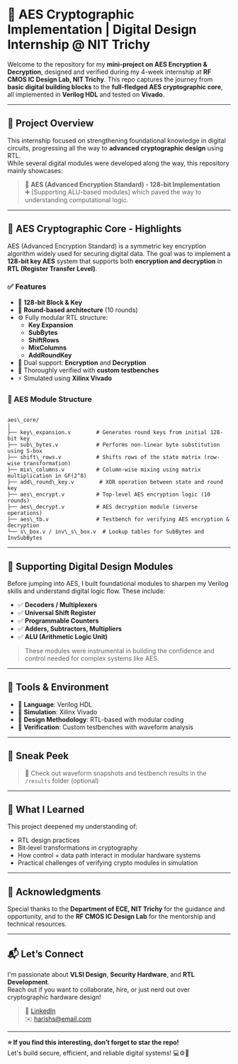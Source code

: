 # 🔐 AES Cryptographic Implementation | Digital Design Internship @ NIT Trichy

Welcome to the repository for my **mini-project on AES Encryption & Decryption**, designed and verified during my 4-week internship at **RF CMOS IC Design Lab, NIT Trichy**. This repo captures the journey from **basic digital building blocks** to the **full-fledged AES cryptographic core**, all implemented in **Verilog HDL** and tested on **Vivado**.

---

## 🚀 Project Overview

This internship focused on strengthening foundational knowledge in digital circuits, progressing all the way to **advanced cryptographic design** using RTL.  
While several digital modules were developed along the way, this repository mainly showcases:

> 🔑 **AES (Advanced Encryption Standard) - 128-bit Implementation**  
> ➕ [Supporting ALU-based modules] which paved the way to understanding computational logic.

---

## 🧠 AES Cryptographic Core - Highlights

AES (Advanced Encryption Standard) is a symmetric key encryption algorithm widely used for securing digital data. The goal was to implement a **128-bit key AES** system that supports both **encryption and decryption** in **RTL (Register Transfer Level)**.

### ✅ Features

- 🔐 **128-bit Block & Key**
- 🔁 **Round-based architecture** (10 rounds)
- ⚙️ Fully modular RTL structure:
  - **Key Expansion**
  - **SubBytes**
  - **ShiftRows**
  - **MixColumns**
  - **AddRoundKey**
- 🔄 Dual support: **Encryption** and **Decryption**
- 🧪 Thoroughly verified with **custom testbenches**
- ⚡ Simulated using **Xilinx Vivado**

### 📂 AES Module Structure

```

aes\_core/
│
├── key\_expansion.v        # Generates round keys from initial 128-bit key
├── sub\_bytes.v            # Performs non-linear byte substitution using S-box
├── shift\_rows.v           # Shifts rows of the state matrix (row-wise transformation)
├── mix\_columns.v          # Column-wise mixing using matrix multiplication in GF(2^8)
├── add\_round\_key.v        # XOR operation between state and round key
├── aes\_encrypt.v          # Top-level AES encryption logic (10 rounds)
├── aes\_decrypt.v          # AES decryption module (inverse operations)
├── aes\_tb.v               # Testbench for verifying AES encryption & decryption
└── s\_box.v / inv\_s\_box.v  # Lookup tables for SubBytes and InvSubBytes

```

---

## 🧩 Supporting Digital Design Modules

Before jumping into AES, I built foundational modules to sharpen my Verilog skills and understand digital logic flow. These include:

- ✅ **Decoders / Multiplexers**
- ✅ **Universal Shift Register**
- ✅ **Programmable Counters**
- ✅ **Adders, Subtractors, Multipliers**
- ✅ **ALU (Arithmetic Logic Unit)**

> These modules were instrumental in building the confidence and control needed for complex systems like AES.

---

## 📌 Tools & Environment

- 🧠 **Language**: Verilog HDL  
- 🧪 **Simulation**: Xilinx Vivado  
- 🔁 **Design Methodology**: RTL-based with modular coding  
- 🎯 **Verification**: Custom testbenches with waveform analysis

---

## 📸 Sneak Peek

> 🔬 Check out waveform snapshots and testbench results in the `/results` folder (optional)

---

## 🏁 What I Learned

This project deepened my understanding of:
- RTL design practices
- Bit-level transformations in cryptography
- How control + data path interact in modular hardware systems
- Practical challenges of verifying crypto modules in simulation

---

## 🙌 Acknowledgments

Special thanks to the **Department of ECE, NIT Trichy** for the guidance and opportunity, and to the **RF CMOS IC Design Lab** for the mentorship and technical resources.

---

## 📬 Let’s Connect

I'm passionate about **VLSI Design**, **Security Hardware**, and **RTL Development**.  
Reach out if you want to collaborate, hire, or just nerd out over cryptographic hardware design!

> 🔗 [LinkedIn](https://linkedin.com/in/your-profile)  
> ✉️ harishs@email.com

---

**⭐ If you find this interesting, don’t forget to star the repo!**  
Let's build secure, efficient, and reliable digital systems! 💻⚙️🔐
```
